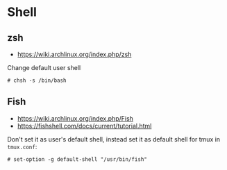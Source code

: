 # Shell

## zsh
* https://wiki.archlinux.org/index.php/zsh

Change default user shell

```
# chsh -s /bin/bash
```

## Fish
* https://wiki.archlinux.org/index.php/Fish
* https://fishshell.com/docs/current/tutorial.html

Don't set it as user's default shell, instead set it as default shell for tmux
in `tmux.conf`:

```
# set-option -g default-shell "/usr/bin/fish"
```
